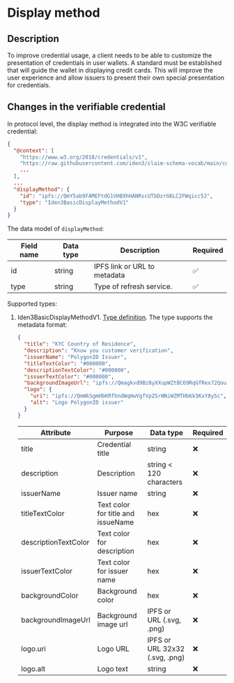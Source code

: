 # Display method

## Description

To improve credential usage, a client needs to be able to customize the presentation of credentials in user wallets. A standard must be established that will guide the wallet in displaying credit cards. This will improve the user experience and allow issuers to present their own special presentation for credentials.

## Changes in the verifiable credential

In protocol level, the display method is integrated into the W3C verifiable credential:

```json
{
  "@context": [
    "https://www.w3.org/2018/credentials/v1",
    "https://raw.githubusercontent.com/iden3/claim-schema-vocab/main/core/jsonld/displayMethod.jsonld"
    ...
  ],
  ...
  "displayMethod": {
    "id": "ipfs://QmY5ab9FAMEFtdG1VHBXhHANRscUTbDzrG6LC2FWqicc5J",
    "type": "Iden3BasicDisplayMethodV1"
  }
}
```

The data model of `displayMethod`:

| Field name | Data type | Description | Required |
| --- | --- | --- | --- |
| id | string | IPFS link or URL to metadata | ✅ |
| type | string | Type of refresh service. | ✅ |

Supported types:

1. Iden3BasicDisplayMethodV1. [Type definition](https://github.com/iden3/claim-schema-vocab/blob/main/core/jsonld/displayMethod.jsonld#L15). The type supports the metadata format:
    ```json
    {
      "title": "KYC Country of Residence",
      "description": "Know you customer verification",
      "issuerName": "PolygonID Issuer",
      "titleTextColor": "#000000",
      "descriptionTextColor": "#000000",
      "issuerTextColor": "#000000",
      "backgroundImageUrl": "ipfs://Qmagkvd9Bz8yXXupWZtBC69RqGfRex72Qou1XjUNvC7fLB",
      "logo": {
        "uri": "ipfs://QmWkSgmHbKRfhndWqHwVgfVpZSrWNiWZMTHb6k5KxY8ySc",
        "alt": "Logo PolygonID issuer"
      }
    }
    ```

    | Attribute | Purpose | Data type | Required |
    | --- | --- | --- | --- |
    | title | Credential title | string | ❌ |
    | description | Description | string < 120 characters | ❌ |
    | issuerName | Issuer name | string | ❌ |
    | titleTextColor | Text color for title and issueName | hex | ❌ |
    | descriptionTextColor | Text color for description | hex | ❌ |
    | issuerTextColor | Text color for issuer name | hex | ❌ |
    | backgroundColor | Background color | hex | ❌ |
    | backgroundImageUrl | Background image url | IPFS or URL (.svg, .png) | ❌ |
    | logo.uri | Logo URL | IPFS or URL 32x32 (.svg, .png) | ❌ |
    | logo.alt | Logo text | string | ❌ |
